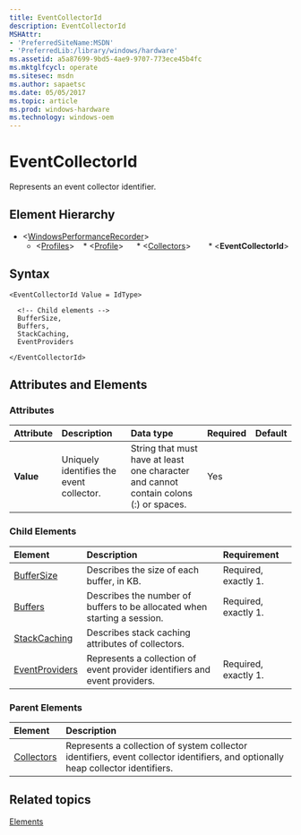 ```yaml
---
title: EventCollectorId
description: EventCollectorId
MSHAttr:
- 'PreferredSiteName:MSDN'
- 'PreferredLib:/library/windows/hardware'
ms.assetid: a5a87699-9bd5-4ae9-9707-773ece45b4fc
ms.mktglfcycl: operate
ms.sitesec: msdn
ms.author: sapaetsc
ms.date: 05/05/2017
ms.topic: article
ms.prod: windows-hardware
ms.technology: windows-oem
---
```



# EventCollectorId

Represents an event collector identifier.


## Element Hierarchy

* \<[WindowsPerformanceRecorder](windowsperformancerecorder.md)\>
  * \<[Profiles](profiles.md)\>
    * \<[Profile](profile-wpr.md)\>
      * \<[Collectors](collectors.md)\>
        * \<**EventCollectorId**\>


## Syntax

```
<EventCollectorId Value = IdType>

  <!-- Child elements -->
  BufferSize,
  Buffers,
  StackCaching,
  EventProviders

</EventCollectorId>
```


## Attributes and Elements


### Attributes

| Attribute | Description                              | Data type                                                                             | Required | Default |
| :-------- | :--------------------------------------- | :------------------------------------------------------------------------------------ | :------- | :------ |
| **Value** | Uniquely identifies the event collector. | String that must have at least one character and cannot contain colons (:) or spaces. | Yes      |         |


### Child Elements

| Element                             | Description                                                                | Requirement          |
| :---------------------------------- | :------------------------------------------------------------------------- | :------------------- |
| [BufferSize](buffersize.md)         | Describes the size of each buffer, in KB.                                  | Required, exactly 1. |
| [Buffers](buffers.md)               | Describes the number of buffers to be allocated when starting a session.   | Required, exactly 1. |
| [StackCaching](stackcaching.md)     | Describes stack caching attributes of collectors.                          |                      |
| [EventProviders](eventproviders.md) | Represents a collection of event provider identifiers and event providers. | Required, exactly 1. |


### Parent Elements

| Element                     | Description                                                                                                                      |
| :-------------------------- | :------------------------------------------------------------------------------------------------------------------------------- |
| [Collectors](collectors.md) | Represents a collection of system collector identifiers, event collector identifiers, and optionally heap collector identifiers. |


## Related topics

[Elements](elements.md)

